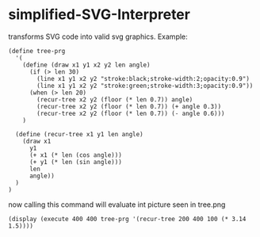 # simplified-SVG-Interpreter

transforms SVG code into valid svg graphics. Example:

``` racket
(define tree-prg
  '(
    (define (draw x1 y1 x2 y2 len angle)
      (if (> len 30)
        (line x1 y1 x2 y2 "stroke:black;stroke-width:2;opacity:0.9")
        (line x1 y1 x2 y2 "stroke:green;stroke-width:3;opacity:0.9"))
      (when (> len 20)
        (recur-tree x2 y2 (floor (* len 0.7)) angle)
        (recur-tree x2 y2 (floor (* len 0.7)) (+ angle 0.3))
        (recur-tree x2 y2 (floor (* len 0.7)) (- angle 0.6)))
    )
    
  (define (recur-tree x1 y1 len angle)
    (draw x1
      y1
      (+ x1 (* len (cos angle)))
      (+ y1 (* len (sin angle)))
      len
      angle))
  )
)
```
now calling this command will evaluate int picture seen in tree.png

``` racket
(display (execute 400 400 tree-prg '(recur-tree 200 400 100 (* 3.14 1.5))))
```

